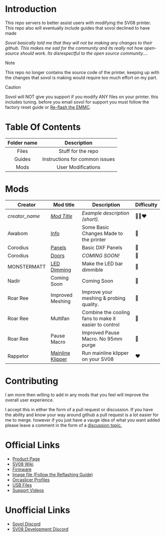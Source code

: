 # Introduction

This repo servers to better assist users with modifying the SV08 printer.<br>
This repo also will eventually include guides that sovol declined to have made

*Sovol basically told me that they will not be making any changes to their github. This makes me sad for the community and its really not how open-source should work. Its disrespectful to the open source community....*

> [!NOTE]
> This repo no longer contains the source code of the printer. keeping up with the changes that sovol is making would require too much effort on my part. 


> [!CAUTION]
> Sovol will NOT give you support if you modify ANY files on your printer. this includes tuning. before you email sovol for support you must follow the factory reset guide or [Re-flash the EMMC](guides/EMMC_Reflash_Guide.md).


# Table Of Contents

| Folder name   | Description    |
|:-------------:|:-------------: |
| Files | Stuff for the repo |
| Guides | Instructions for common issues |
| Mods | User Modifications |

# Mods

| Creator | Mod title | Description | Difficulty
| --- | --- | --- | --- |
| *creator_name* | [*Mod Title*](./mods/creator_here/mod_folder_name) | *Example description (short).* |:green_heart::blue_heart::heart:
| Awabom | [Info](./mods/Awabom) | Some Basic Changes Made to the printer| :green_heart:
| Corodius | [Panels](./mods/Corodius/Panels) | Basic DXF Panels | :green_heart:
| Corodius | [Doors](./mods/Corodius/Doors) | *COMING SOON!* | :green_heart:
| MON5TERMATT | [LED Dimming](./mods/MON5TERMATT/LED_DIMMING) | Make the LED bar dimmible | :green_heart: |
| Nadir | Coming Soon | Coming Soon | :black_heart: |
| Roar Ree | Improved Meshing | Improve your meshing & probing quality. | :green_heart: |
| Roar Ree | Multifan | Combine the cooling fans to make it easier to control | :green_heart: |
| Roar Ree | Pause Macro | Improved Pause Macro. No 95mm purge | :green_heart: |
| Rappetor | [Mainline Klipper](https://github.com/Rappetor/Sovol-SV08-Mainline) | Run mainline klipper on your SV08 | :heart: |


# Contributing

I am more then willing to add in any mods that you feel will improve the overall user experience.

I accept this in either the form of a pull request or discussion. If you have the ability and know your way around github a pull request is a lot easier for me to merge. however if you just have a vauge idea of what you want added please leave a comment in the form of a [discussion topic.](https://github.com/mon5termatt/SV08-Community/discussions)


# Official Links

* [Product Page](https://www.sovol3d.com/products/sovol-sv08-3d-printer)
* [SV08 Wiki](https://wiki.sovol3d.com/en/SV08)
* [Firmware](https://drive.google.com/drive/folders/1QGeGrXtf-aVuC341sM102vSQTVu2bvZ3?usp=sharing)
* [Image file (Follow the Reflashing Guide)](https://drive.google.com/drive/folders/10CdLCMd5jGHhtjPqmnJGEteK2nnGQku2?usp=sharing)
* [Orcaslicer Profiles](https://drive.google.com/drive/folders/1KWjLxwpO_9_Xqi_f6qu84HRxZi26a_GN?usp=sharing)
* [USB Files](https://drive.google.com/drive/folders/1MqC0QyXXDqqR__qIxysjTG5eevuNQv5i?usp=sharing)
* [Support Videos](https://www.youtube.com/@sovol3dsupport/videos)

# Unofficial Links

* [Sovol Discord](https://discord.gg/6ZgNqSwUsq)
* [SV08 Development Discord](https://discord.gg/NWy2JQPsaN)

<!-- 
# BLUE
> [!NOTE]
> Useful information that users should know, even when skimming content.

> [!TIP]
> Helpful advice for doing things better or more easily.

> [!IMPORTANT]
> Key information users need to know to achieve their goal.

# YELLOW
> [!WARNING]
> Urgent info that needs immediate user attention to avoid problems.

# RED
> [!CAUTION]
> Advises about risks or negative outcomes of certain actions.


Here is a simple footnote[^1].

A footnote can also have multiple lines[^2].

[^1]: My reference.
[^2]: To add line breaks within a footnote, prefix new lines with 2 spaces.
  This is a second line.


-->
